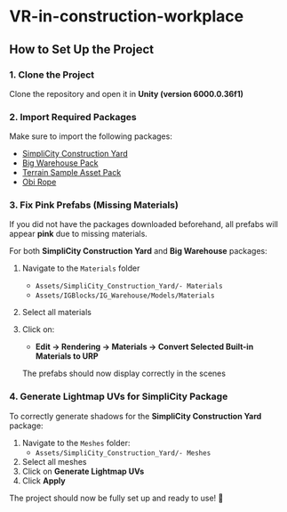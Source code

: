# VR-in-construction-workplace

## How to Set Up the Project

### 1. Clone the Project
Clone the repository and open it in **Unity (version 6000.0.36f1)**

### 2. Import Required Packages
Make sure to import the following packages:
- [SimpliCity Construction Yard](https://assetstore.unity.com/packages/3d/environments/industrial/simplicity-construction-yard-72569)
- [Big Warehouse Pack](https://assetstore.unity.com/packages/3d/environments/industrial/big-warehouse-pack-96082)
- [Terrain Sample Asset Pack](https://assetstore.unity.com/packages/3d/environments/landscapes/terrain-sample-asset-pack-145808)
- [Obi Rope](https://assetstore.unity.com/packages/tools/physics/obi-rope-55579)

### 3. Fix Pink Prefabs (Missing Materials)
If you did not have the packages downloaded beforehand, all prefabs will appear **pink** due to missing materials.

For both **SimpliCity Construction Yard** and **Big Warehouse** packages:
1. Navigate to the `Materials` folder
    - `Assets/SimpliCity_Construction_Yard/- Materials`
    - `Assets/IGBlocks/IG_Warehouse/Models/Materials`
2. Select all materials
3. Click on:
    - **Edit → Rendering → Materials → Convert Selected Built-in Materials to URP**
    
    The prefabs should now display correctly in the scenes

### 4. Generate Lightmap UVs for SimpliCity Package
To correctly generate shadows for the **SimpliCity Construction Yard** package:
1. Navigate to the `Meshes` folder: 
    - `Assets/SimpliCity_Construction_Yard/- Meshes`
2. Select all meshes
3. Click on **Generate Lightmap UVs**
4. Click **Apply**

The project should now be fully set up and ready to use! 🚀
